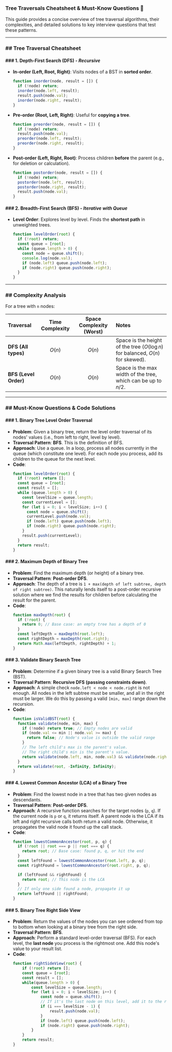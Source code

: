 ### Tree Traversals Cheatsheet & Must-Know Questions 🌳

This guide provides a concise overview of tree traversal algorithms, their complexities, and detailed solutions to key interview questions that test these patterns.

---

### ## Tree Traversal Cheatsheet

#### ### 1. Depth-First Search (DFS) - *Recursive*

* **In-order (Left, Root, Right)**: Visits nodes of a BST in **sorted order**.
    ```javascript
    function inorder(node, result = []) {
      if (!node) return;
      inorder(node.left, result);
      result.push(node.val);
      inorder(node.right, result);
    }
    ```
* **Pre-order (Root, Left, Right)**: Useful for **copying a tree**.
    ```javascript
    function preorder(node, result = []) {
      if (!node) return;
      result.push(node.val);
      preorder(node.left, result);
      preorder(node.right, result);
    }
    ```
* **Post-order (Left, Right, Root)**: Process children **before** the parent (e.g., for deletion or calculation).
    ```javascript
    function postorder(node, result = []) {
      if (!node) return;
      postorder(node.left, result);
      postorder(node.right, result);
      result.push(node.val);
    }
    ```

#### ### 2. Breadth-First Search (BFS) - *Iterative with Queue*

* **Level Order**: Explores level by level. Finds the **shortest path** in unweighted trees.
    ```javascript
    function levelOrder(root) {
      if (!root) return;
      const queue = [root];
      while (queue.length > 0) {
        const node = queue.shift();
        console.log(node.val);
        if (node.left) queue.push(node.left);
        if (node.right) queue.push(node.right);
      }
    }
    ```

---

### ## Complexity Analysis

For a tree with `n` nodes:

| Traversal | Time Complexity | Space Complexity (Worst) | Notes |
| :--- | :---: | :---: | :--- |
| **DFS (All types)** | $O(n)$ | $O(n)$ | Space is the height of the tree ($O(\log n)$ for balanced, $O(n)$ for skewed). |
| **BFS (Level Order)**| $O(n)$ | $O(n)$ | Space is the max width of the tree, which can be up to $n/2$. |

---

### ## Must-Know Questions & Code Solutions

#### ### 1. Binary Tree Level Order Traversal

* **Problem**: Given a binary tree, return the level order traversal of its nodes' values (i.e., from left to right, level by level).
* **Traversal Pattern**: **BFS**. This is the definition of BFS.
* **Approach**: Use a queue. In a loop, process all nodes currently in the queue (which constitute one level). For each node you process, add its children to the queue for the next level.
* **Code**:
    ```javascript
    function levelOrder(root) {
      if (!root) return [];
      const queue = [root];
      const result = [];
      while (queue.length > 0) {
        const levelSize = queue.length;
        const currentLevel = [];
        for (let i = 0; i < levelSize; i++) {
          const node = queue.shift();
          currentLevel.push(node.val);
          if (node.left) queue.push(node.left);
          if (node.right) queue.push(node.right);
        }
        result.push(currentLevel);
      }
      return result;
    }
    ```

#### ### 2. Maximum Depth of Binary Tree

* **Problem**: Find the maximum depth (or height) of a binary tree.
* **Traversal Pattern**: **Post-order DFS**.
* **Approach**: The depth of a tree is `1 + max(depth of left subtree, depth of right subtree)`. This naturally lends itself to a post-order recursive solution where we find the results for children before calculating the result for the parent.
* **Code**:
    ```javascript
    function maxDepth(root) {
      if (!root) {
        return 0; // Base case: an empty tree has a depth of 0
      }
      const leftDepth = maxDepth(root.left);
      const rightDepth = maxDepth(root.right);
      return Math.max(leftDepth, rightDepth) + 1;
    }
    ```

#### ### 3. Validate Binary Search Tree

* **Problem**: Determine if a given binary tree is a valid Binary Search Tree (BST).
* **Traversal Pattern**: **Recursive DFS (passing constraints down)**.
* **Approach**: A simple check `node.left < node < node.right` is not enough. All nodes in the left subtree must be smaller, and all in the right must be larger. We do this by passing a valid `[min, max]` range down the recursion.
* **Code**:
    ```javascript
    function isValidBST(root) {
      function validate(node, min, max) {
        if (!node) return true; // Empty nodes are valid
        if (node.val <= min || node.val >= max) {
          return false; // Node's value is outside the valid range
        }
        // The left child's max is the parent's value.
        // The right child's min is the parent's value.
        return validate(node.left, min, node.val) && validate(node.right, node.val, max);
      }
      return validate(root, -Infinity, Infinity);
    }
    ```

#### ### 4. Lowest Common Ancestor (LCA) of a Binary Tree

* **Problem**: Find the lowest node in a tree that has two given nodes as descendants.
* **Traversal Pattern**: **Post-order DFS**.
* **Approach**: A recursive function searches for the target nodes (`p`, `q`). If the current node is `p` or `q`, it returns itself. A parent node is the LCA if its left and right recursive calls both return a valid node. Otherwise, it propagates the valid node it found up the call stack.
* **Code**:
    ```javascript
    function lowestCommonAncestor(root, p, q) {
      if (!root || root === p || root === q) {
        return root; // Base case: found p, q, or hit the end
      }
      const leftFound = lowestCommonAncestor(root.left, p, q);
      const rightFound = lowestCommonAncestor(root.right, p, q);

      if (leftFound && rightFound) {
        return root; // This node is the LCA
      }
      // If only one side found a node, propagate it up
      return leftFound || rightFound;
    }
    ```
#### ### 5. Binary Tree Right Side View

* **Problem**: Return the values of the nodes you can see ordered from top to bottom when looking at a binary tree from the right side.
* **Traversal Pattern**: **BFS**.
* **Approach**: Perform a standard level-order traversal (BFS). For each level, the **last node** you process is the rightmost one. Add this node's value to your result list.
* **Code**:
    ```javascript
    function rightSideView(root) {
        if (!root) return [];
        const queue = [root];
        const result = [];
        while(queue.length > 0) {
            const levelSize = queue.length;
            for (let i = 0; i < levelSize; i++) {
                const node = queue.shift();
                // If it's the last node on this level, add it to the result
                if (i === levelSize - 1) {
                    result.push(node.val);
                }
                if (node.left) queue.push(node.left);
                if (node.right) queue.push(node.right);
            }
        }
        return result;
    }
    ```
